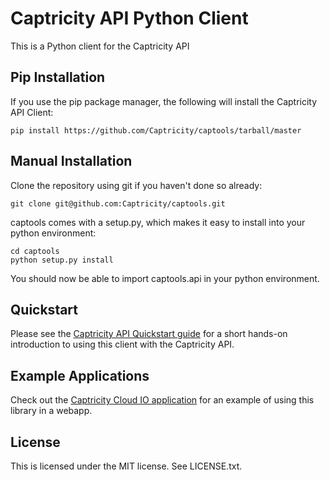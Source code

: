 # Captricity API Python Client

This is a Python client for the Captricity API

## Pip Installation

If you use the pip package manager, the following will install the Captricity API Client:
    
    pip install https://github.com/Captricity/captools/tarball/master 

## Manual Installation

Clone the repository using git if you haven't done so already:

    git clone git@github.com:Captricity/captools.git

captools comes with a setup.py, which makes it easy to install into your python environment:
    
    cd captools
    python setup.py install

You should now be able to import captools.api in your python environment.

## Quickstart

Please see the <a href="https://shreddr.captricity.com/developer/quickstart/">Captricity API Quickstart guide</a> for a short hands-on introduction to using this client with the Captricity API.  

## Example Applications

Check out the <a href="https://github.com/Captricity/captricity-cloud-io">Captricity Cloud IO application</a> for an example of using this library in a webapp.

## License
This is licensed under the MIT license. See LICENSE.txt.
